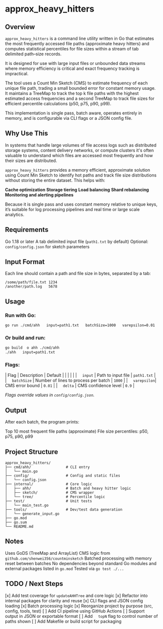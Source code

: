 # approx_heavy_hitters

## Overview

`approx_heavy_hitters` is a command line utility written in Go that estimates the most frequently accessed file paths (approximate heavy hitters) and computes statistical percentiles for file sizes within a stream of tab delimited path–size records.

It is designed for use with large input files or unbounded data streams where memory efficiency is critical and exact frequency tracking is impractical.

The tool uses a Count Min Sketch (CMS) to estimate frequency of each unique file path, trading a small bounded error for constant memory usage. It maintains a TreeMap to track the top k file paths with the highest estimated access frequencies and a second TreeMap to track file sizes for efficient percentile calculations (p50, p75, p90, p99).

This implementation is single pass, batch aware, operates entirely in memory, and is configurable via CLI flags or a JSON config file.

   

## Why Use This

In systems that handle large volumes of file access logs such as distributed storage systems, content delivery networks, or compute clusters it's often valuable to understand which files are accessed most frequently and how their sizes are distributed.

`approx_heavy_hitters` provides a memory efficient, approximate solution using Count Min Sketch to identify hot paths and track file size distributions without storing the entire dataset. This helps with:

  **Cache optimization**
  **Storage tiering**
  **Load balancing**
  **Shard rebalancing**
  **Monitoring and alerting pipelines**

Because it is single pass and uses constant memory relative to unique keys, it’s suitable for log processing pipelines and real time or large scale analytics.

   

## Requirements

  Go 1.18 or later
  A tab delimited input file (`path1.txt` by default)
  Optional: `config/config.json` for sketch parameters

   

## Input Format

Each line should contain a path and file size in bytes, separated by a tab:

```
/some/path/file.txt	1234
/another/path.log	5678
```

   

## Usage

### Run with Go:

```bash
go run ./cmd/ahh   input=path1.txt   batchSize=1000   varepsilon=0.01   delta=0.9
```

### Or build and run:

```bash
go build  o ahh ./cmd/ahh
./ahh   input=path1.txt
```

### Flags:

| Flag         | Description                             | Default     |
|              |                                         |             |
| `  input`     | Path to input file                      | `path1.txt` |
| `  batchSize` | Number of lines to process per batch    | `1000`      |
| `  varepsilon`| CMS error bound                         | `0.01`      |
| `  delta`     | CMS confidence level                    | `0.9`       |

*Flags override values in `config/config.json`.*

   

## Output

After each batch, the program prints:

  Top 10 most frequent file paths (approximate)
  File size percentiles: p50, p75, p90, p99

   

## Project Structure

```
approx_heavy_hitters/
├── cmd/ahh/                # CLI entry
│   └── main.go
├── config/                 # Config and static files
│   └── config.json
├── internal/               # Core logic
│   ├── ahh/                # Batch and heavy hitter logic
│   ├── sketch/             # CMS wrapper
│   └── tree/               # Percentile logic
├── test/                   # Unit tests
│   └── main_test.go
├── tools/                  # Dev/test data generation
│   └── generate_input.go
├── go.mod
├── go.sum
└── README.md
```

   

## Notes

  Uses GoDS (TreeMap and ArrayList)
  CMS logic from `github.com/shenwei356/countminsketch`
  Batched processing with memory reset between batches
  No dependencies beyond standard Go modules and external packages listed in `go.mod`
  Tested via `go test ./...`

   

## TODO / Next Steps

  [x] Add test coverage for `updateAHHTree` and core logic
  [x] Refactor into internal packages for clarity and reuse
  [x] CLI flags and JSON config loading
  [x] Batch processing logic
  [x] Reorganize project by purpose (src, config, tools, test)
  [ ] Add CI pipeline using GitHub Actions
  [ ] Support output in JSON or exportable format
  [ ] Add `  topN` flag to control number of paths shown
  [ ] Add Makefile or build script for packaging
